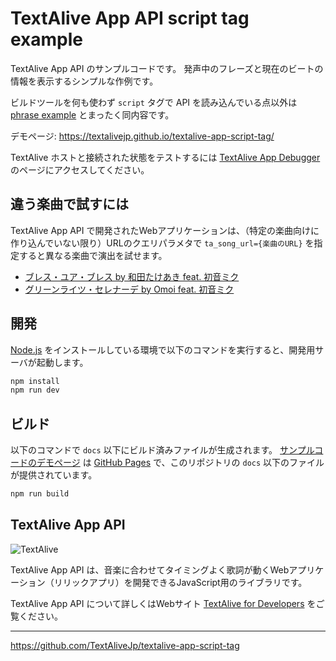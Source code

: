 # TextAlive App API script tag example

TextAlive App API のサンプルコードです。
発声中のフレーズと現在のビートの情報を表示するシンプルな作例です。

ビルドツールを何も使わず `script` タグで API を読み込んでいる点以外は [phrase example](https://github.com/TextAliveJp/textalive-app-phrase) とまったく同内容です。

デモページ: https://textalivejp.github.io/textalive-app-script-tag/

TextAlive ホストと接続された状態をテストするには [TextAlive App Debugger](https://developer.textalive.jp/app/run/?ta_app_url=https%3A%2F%2Ftextalivejp.github.io%2Ftextalive-app-script-tag%2F&ta_song_url=https%3A%2F%2Fwww.youtube.com%2Fwatch%3Fv%3DygY2qObZv24) のページにアクセスしてください。

## 違う楽曲で試すには

TextAlive App API で開発されたWebアプリケーションは、（特定の楽曲向けに作り込んでいない限り）URLのクエリパラメタで `ta_song_url={楽曲のURL}` を指定すると異なる楽曲で演出を試せます。

- [ブレス・ユア・ブレス by 和田たけあき feat. 初音ミク](https://textalivejp.github.io/textalive-app-script-tag/?ta_song_url=https%3A%2F%2Fwww.youtube.com%2Fwatch%3Fv%3Da-Nf3QUFkOU)
- [グリーンライツ・セレナーデ by Omoi feat. 初音ミク](https://textalivejp.github.io/textalive-app-script-tag/?ta_song_url=https%3A%2F%2Fwww.youtube.com%2Fwatch%3Fv%3DXSLhsjepelI)

## 開発

[Node.js](https://nodejs.org/) をインストールしている環境で以下のコマンドを実行すると、開発用サーバが起動します。

```sh
npm install
npm run dev
```

## ビルド

以下のコマンドで `docs` 以下にビルド済みファイルが生成されます。 [サンプルコードのデモページ](https://textalivejp.github.io/textalive-app-script-tag/) は [GitHub Pages](https://pages.github.com/) で、このリポジトリの `docs` 以下のファイルが提供されています。

```sh
npm run build
```

## TextAlive App API

![TextAlive](https://i.gyazo.com/thumb/1000/5301e6f642d255c5cfff98e049b6d1f3-png.png)

TextAlive App API は、音楽に合わせてタイミングよく歌詞が動くWebアプリケーション（リリックアプリ）を開発できるJavaScript用のライブラリです。

TextAlive App API について詳しくはWebサイト [TextAlive for Developers](https://developer.textalive.jp/) をご覧ください。

---
https://github.com/TextAliveJp/textalive-app-script-tag
